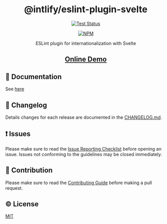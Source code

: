 <h1 align="center">@intlify/eslint-plugin-svelte</h1>
<p align="center">
  <a href="https://github.com/intlify/eslint-plugin-svelte/actions/workflows/test.yml"><img src="https://github.com/intlify/eslint-plugin-svelte/actions/workflows/test.yml/badge.svg?branch=main" alt="Test Status"></a>
</p>
<p align="center">
  <a href="https://www.npmjs.com/package/@intlify/eslint-plugin-svelte"><img src="https://img.shields.io/npm/v/@intlify/eslint-plugin-svelte.svg" alt="NPM"></a>
</p>
<p align="center">ESLint plugin for internationalization with Svelte</p>

<h2 align="center">

[Online Demo](https://eslint-online-playground.netlify.app/#https://github.com/intlify/eslint-plugin-svelte/tree/main/playground)

</h2>

## :book: Documentation

See [here](https://github.com/intlify/eslint-plugin-svelte/blob/main/docs/README.md)

## :scroll: Changelog

Details changes for each release are documented in the [CHANGELOG.md](https://github.com/intlify/eslint-plugin-svelte/blob/main/CHANGELOG.md).

## :exclamation: Issues

Please make sure to read the [Issue Reporting Checklist](https://github.com/intlify/eslint-plugin-svelte/blob/main/CONTRIBUTING.md#issue-reporting-guidelines) before opening an issue. Issues not conforming to the guidelines may be closed immediately.

## :muscle: Contribution

Please make sure to read the [Contributing Guide](https://github.com/intlify/eslint-plugin-svelte/blob/main/.github/CONTRIBUTING.md) before making a pull request.

## :copyright: License

[MIT](http://opensource.org/licenses/MIT)
